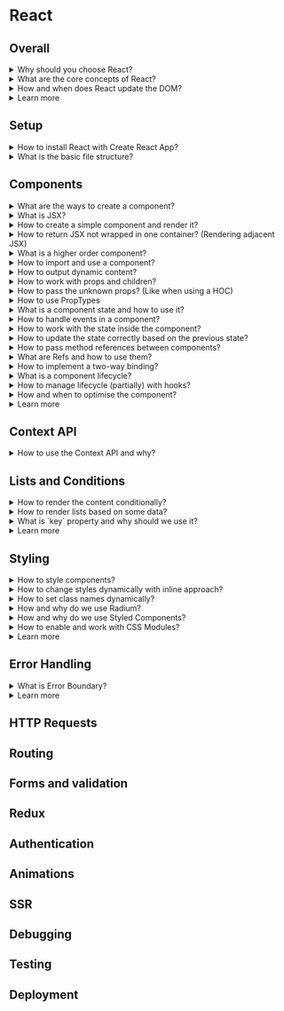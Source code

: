 # React
## Overall
<details>
<summary>Why should you choose React?</summary>

- if you want to learn faster (choose React or Vue instead of Angular)
- if your project is going to develop gradually in many steps, extending the functionality (choose React or Vue due to the best compatibility)
- when state becomes difficult to handle with vanilla JavaScript
- focus on logic and not on preventing your application from exploding
- huge ecosystem, community, high performance, development
- easy to use with multi page applications for widgets
- works with a copy of DOM (compares to the actual DOM, renders only the changed parts, less traffic used, good for mobile device)

</details>

<details>
<summary>What are the core concepts of React?</summary>

- `props` and `state` are the core concepts

</details>

<details>
<summary>How and when does React update the DOM?</summary>

- only changes in `props` or `state` trigger React to re-render components and update the DOM in the browser
- `shouldComponentUpdate` is used to prevent the `render()` calls, but not every `render()` call updates the DOM
  - `render()` is called
  - React stores 2 versions of Virtual DOM (old and re-rendered) - working with virtual DOM is faster than light DOM
  - React compares 2 versions of Virtual DOM
  - if there are any differences - React updates only the affected parts

</details>

<details>
<summary>Learn more</summary>

- [React official](https://reactjs.org/)
- [Create React App official](https://create-react-app.dev/)
- [ ] [Learn React](https://academind.com/learn/react/)

</details>

## Setup
<details>
<summary>How to install React with Create React App?</summary>

- look for current installation on official website
- `react` for working with React
- `react-dom` for rendering into the DOM
- `react-scripts` all the new workflow, ES6+ features support, etc.

</details>

<details>
<summary>What is the basic file structure?</summary>

```bash
app-name
| public
|-| index.html # where the app will be injected (contains root element)
| src
|-| index.js # starting point, renders the app to the DOM
```

</details>

## Components
<details>
<summary>What are the ways to create a component?</summary>

- functional components (presentational, dumb, stateless) - best practice
  - access to state (via hooks)
  - **NO** lifecycle hooks
- class-based components (containers, smart, stateful)
  - access to state
  - lifecycle hooks

</details>

<details>
<summary>What is JSX?</summary>

- React uses JSX to create elements (compiled to normal JS code)
- JSX is not HTML, even the tags are converted into HTML by React
- basic component is a function, which returns some JSX
- component has to be wrapped in one HTML element

</details>

<details>
<summary>How to create a simple component and render it?</summary>

```JavaScript
// have to import to convert JSX into React.createElement
import React from 'react';

// props contain all the attributes given in render
function User(props) {
  // should return the html to render
  return (
    <div className="user">
      <h2>{props.name}</h2>
    </div>
  );

  // when rendered, JSX actually looks like this
  return React.createElement('div', {
    className: 'user'
  }, React.createElement('h2', null, 'Some text'));
}

// allows to render JS function as a component into a DOM
ReactDOM.render(<User name="Emma" />, document.querySelector('#user-1'));
ReactDOM.render(<User name="Hannah" />, document.querySelector('#user-2'));

// better to render only once
const app = (
  <div>
    <User name="Emma" />
    <User name="Hannah" />
  </div>
);

ReactDOM.render(app, document.querySelector('#root'));
```

</details>

<details>
<summary>How to return JSX not wrapped in one container? (Rendering adjacent JSX)</summary>

```JavaScript
// return an array of elements
return [
  // add unique keys (like we work with loop to create JSX)
  <p key="p1">Some test here!</p>,
  <section key="s2">
    <h2>Some section title</h2>
  </section>,
  <ul key="u3">
    <li>Some item</li>
    <li>One more item</li>
  </ul>
];

// use a higher order component
const Aux = props => props.children;
return (
  <Aux>
    <p>Some test here!</p>
    <section>
      <h2>Some section title</h2>
    </section>
    <ul>
      <li>Some item</li>
      <li>One more item</li>
    </ul>
  </Aux>
);

// or use React Fragment (works like Aux component)
return (
  <React.Fragment>
    <p>Some test here!</p>
    <section>
      <h2>Some section title</h2>
    </section>
    <ul>
      <li>Some item</li>
      <li>One more item</li>
    </ul>
  <React.Fragment>
);
```

</details>

<details>
<summary>What is a higher order component?</summary>

- wrapper for another component (like Aux component)
- wrapper with specific class names for another component
```JavaScript
import React from 'react';

// creating a component
const ClassWrapper = props => (
  <div className={props.classes}>{props.children}</div>
);

// or using a function to create a component
const wrapWithClass = (InnerComponent, className) => {
  return props => (
    <div class={className}>
      <InnerComponent />
    </div>
  );
};

// usage with function, here classes are CSS modules classes
export default wrapWithClass(InnerComponent, classes.InnerComponent);

export default ClassWrapper;
```

</details>

<details>
<summary>How to import and use a component?</summary>

```JavaScript
// ./User/User.js
import React from 'react';

const user = () => {
  return (
    <h2>I'm Maya!</h2>
  );
};

export default user;
```
```JavaScript
// App.js
import React, { Component } from 'react';
// have to use an uppercase
// (to be identified by React as a custom component)
// all the lowercase are reserved for HTML syntax
import User from './User/User';

class App extends Component {
  render() {
    return (
      <div className="container">
        <User />
        <User></User>
      </div>
    );
  }
}
```

</details>

<details>
<summary>How to output dynamic content?</summary>

```JavaScript
// ./Player/Player.js
import React from 'react';

const player = () => {
  // inside {} no multiline code allowed
  return (
    <h2>I'm Harry! I'm level {Math.random()}</h2>
  );
};

export default player;
```

</details>

<details>
<summary>How to work with props and children?</summary>

```JavaScript
// ./Player/Player.js
import React from 'react';

// props holds all the properties passed as attributes from parent
const player = (props) => {
  return (
    <h2>I'm {props.name}! My level is {props.level}</h2>
    // to access the content provided inside the component tag
    <p>{props.children}</p>
  );
};

export default player;
```
- if created as a class - accessible via `this.props`
```JavaScript
// ./Player/Player.js
import React from 'react';

// props holds all the properties passed as attributes from parent
class Player extends Component {
  render() {
    return (
      <h2>I'm {this.props.name}! My level is {this.props.level}</h2>
    );
  }
};

export default Player;
```
```JavaScript
// App.js
import React, { Component } from 'react';
import Player from './Player/Player';

class App extends Component {
  render() {
    return (
      <div className="container">
        <Player name="Harry" level="10" />
        <Player name="Ron" level="10">My house is Griffindor!</Player>
      </div>
    );
  }
}
```

</details>

<details>
<summary>How to pass the unknown props? (Like when using a HOC)</summary>

```JavaScript
import React from 'react';

const wrapWithClass = (InnerComponent, className) => {
  // {...props} will convert all the props into attributes
  return props => (
    <div class={className}>
      <InnerComponent {...props} />
    </div>
  );
};
```

</details>

<details>
<summary>How to use PropTypes</summary>

- first you have to install the prop-types package in dependencies
```JavaScript
import PropTypes from 'prop-types';

class User extends Component {
  render() {
    // ...
  }
}

User.propTypes = {
  click: PropTypes.func,
  name: PropTypes.string,
  level: PropTypes.number
  // advanced types are also allowed
};
```

</details>

<details>
<summary>What is a component state and how to use it?</summary>

- if the state changes, React updates the DOM
- only the affected parts are re-rendered
- could be used only in class components
```JavaScript
// App.js
import React, { Component } from 'react';
import Player from './Player/Player';

class App extends Component {
  // can define a state property only for classes
  // which extended from the Component
  // managed from the inside of the component
  state = {
    players: [
      { name: 'Harry', level: 10 },
      { name: 'Ron', level: 10 }
    ]
  }

  render() {
    return (
      <div className="container">
        <Player 
          name={this.state.players[0].name}
          level={this.state.players[0].level} />
        <Player
          name={this.state.players[1].name}
          level={this.state.players[1].level}
        >My house is Griffindor!</Player>
      </div>
    );
  }
}
```

</details>

<details>
<summary>How to handle events in a component?</summary>

```JavaScript
// App.js
import React, { Component } from 'react';
import Player from './Player/Player';

class App extends Component {
  state = {
    players: [
      { name: 'Harry', level: 10 },
      { name: 'Ron', level: 10 }
    ]
  }

  onButtonClick = () => {
    console.log(this);
  };

  render() {
    return (
      <div className="container">
        <button onClick={this.onButtonClick} type="button">
          Change player
        </button>
        <Player 
          name={this.state.players[0].name}
          level={this.state.players[0].level} />
        <Player
          name={this.state.players[1].name}
          level={this.state.players[1].level}
        >My house is Griffindor!</Player>
      </div>
    );
  }
}
```

</details>

<details>
<summary>How to work with the state inside the component?</summary>

- React updates the parts of DOM when state or props change
```JavaScript
// App.js
import React, { Component } from 'react';
import Player from './Player/Player';

class App extends Component {
  state = {
    players: [],
    otherState: 'some state value'
  }

  onButtonClick = () => {
    // can't mutate the state like that
    this.state.players[0].name = 'Ron';
    // have to use a special method
    // inherited from the Component
    // merges with the existing state
    // the otherState stays the same
    this.setState({
      players: [
        { name: 'Ron', level: 10 }
        { name: 'Ron', level: 10 }
      ]
    });
  };

  render() {
    return (
      <div className="container">
        <button onClick={this.onButtonClick} type="button">
          Change player
        </button>
        <Player 
          name={this.state.players[0].name}
          level={this.state.players[0].level} />
        <Player
          name={this.state.players[1].name}
          level={this.state.players[1].level}
        >My house is Griffindor!</Player>
      </div>
    );
  }
}
```
- with hooks in the component function
```JavaScript
// App.js
import React, { useState } from 'react';
import Player from './Player/Player';

const App = props => {
  // returns an array with exactly 2 elements
  // (current state, function that allows to update the state)
  const [playersState, setPlayersState] = useState({
    players: [],
    // when we change the players state, will be removed
    otherState: 'some state value'
  });
  // set otherState here not to be rewritten
  const [otherState, setOtherState] = useState({
    otherState: 'some value'
  });
  // or any other value
  useState('some other value');

  const onButtonClick = () => {
    // rewrites the state, otherState will be lost
    setPlayersState({
      players: [
        { name: 'Ron', level: 10 }
        { name: 'Ron', level: 10 }
      ]
    });
  };

  return (
    <div className="container">
      <button onClick={onButtonClick} type="button">
        Change player
      </button>
      <Player 
        name={playersState.players[0].name}
        level={playersState.players[0].level} />
      <Player
        name={playersState.players[1].name}
        level={playersState.players[1].level}
      >My house is Griffindor!</Player>
    </div>
  );
}
```

</details>

<details>
<summary>How to update the state correctly based on the previous state?</summary>

- React doesn't update the state immediately, runs in an async way
- the issue is that the previous state might be different to what we expect
```JavaScript
// wrong way
this.setState({
  users: users,
  changeCounter: this.state.changeCounter + 1
});

// proper way
this.setState((prevState, props) => ({
  users: users,
  changeCounter: prevState.changeCounter + 1
}));
```

</details>

<details>
<summary>How to pass method references between components?</summary>

- methods can be passed as props
```JavaScript
// ./Player/Player.js
import React from 'react';

const Player = (props) => {
  return (
    <h2 onClick={props.click}>
      I'm {props.name}! My level is {props.level}
    </h2>
    <p>{props.children}</p>
  );
};

export default Player;
```
```JavaScript
// App.js
import React, { Component } from 'react';
import Player from './Player/Player';

class App extends Component {
  state = {
    players: [
      { name: 'Harry', level: 10 },
      { name: 'Ron', level: 10 }
    ]
  }

  onButtonClick = () => {
    console.log(this);
  };

  // bind is more efficient if args needed
  render() {
    return (
      <div className="container">
        <button onClick={this.onButtonClick} type="button">
          Change player
        </button>
        <Player 
          name={this.state.players[0].name}
          level={this.state.players[0].level}
          click={this.onButtonClick}
          click={this.onButtonClick.bind(this, 'Harry')}
          click={() => this.onButtonClick('Harry')}
        />
        <Player
          name={this.state.players[1].name}
          level={this.state.players[1].level}
        >My house is Griffindor!</Player>
      </div>
    );
  }
}
```

</details>

<details>
<summary>What are Refs and how to use them?</summary>

- can be used with class-based components or with React Hooks
- used to access the element in your component

</details>

<details>
<summary>How to implement a two-way binding?</summary>

```JavaScript
// ./Player/Player.js
import React from 'react';

const Player = (props) => {
  return (
    <h2 onClick={props.click}>
      I'm {props.name}! My level is {props.level}
    </h2>
    <input
      type="text"
      onChange={props.changed}
      value={props.name}
    />
    <p>{props.children}</p>
  );
};

export default Player;
```
```JavaScript
// App.js
import React, { Component } from 'react';
import Player from './Player/Player';

class App extends Component {
  state = {
    players: [
      { name: 'Harry', level: 10 },
      { name: 'Ron', level: 10 }
    ]
  }

  onButtonClick = () => {
    console.log(this);
  }

  onNameChanged = (evt) => {
    console.log(evt.target.value);
  } 

  render() {
    return (
      <div className="container">
        <button onClick={this.onButtonClick} type="button">
          Change player
        </button>
        <Player 
          changed={this.onNameChanged}
          name={this.state.players[0].name}
          level={this.state.players[0].level} />
        <Player
          name={this.state.players[1].name}
          level={this.state.players[1].level}
        >My house is Griffindor!</Player>
      </div>
    );
  }
}
```

</details>

<details>
<summary>What is a component lifecycle?</summary>

- only available in class-based component
- the order
```JavaScript
// Creation Lifecycle
// 0 - set up state
// don't add any side-effects (poor performance and re-render)
// can also initiate state here instead of using a field
constructor(props) {...}
// 1 - sync state when props change (rare usage)
// don't add any side-effects (poor performance and re-render)
static getDerivedStateFromProps(props, state) {
  return state;
}
// 3 - prepare and structure the JSX code
render() {}
// 3.5 deprecated - before the componentDidMount
componentWillMount() {}
// 4 - runs after all the child components are created
// here you can cause side effects
// but don't update the state (triggers re-render)
componentDidMount() {}
```
```JavaScript
// Update Lifecycle
// 1
static getDerivedStateFromProps(props, state) {
  return state;
}
// 1.5 deprecated
componentWillReceiveProps(props) {}
// 2
shouldComponentUpdate(nextProps, nextState) {
  return true || false;
}
// 3
getSnapshotBeforeUpdate(prevProps, prevState) {
  return 'some value' || null;
}
// 4 - prepare and structure the JSX code
render() {}
// 4.5 deprecated
componentWillUpdate() {}
// 5 - runs after all the child components are created
componentDidUpdate(prevProps, prevState, snapshot) {
  // returned from getSnapshotBeforeUpdate
  console.log(snapshot);
}
```
```JavaScript
// Cleanup Lifecycle
// 1
componentWillUnmount() {
  // run the code right before the component is removed
}
```

</details>

<details>
<summary>How to manage lifecycle (partially) with hooks?</summary>

- for functional components (a combination of `componentDidMount` and `componentDidUpdate`)
- executes for every render cycle (not render to DOM, but to ReactDOM)
```JavaScript
// no parameters
useEffect(() => {
  // http request...
});

// to execute only on some property changes
// can use many useEffect calls for different props
useEffect(() => {
  // http request...
}, [props.users]);

// to execute only when the component renders the first time
// have to pass [] (like no dependencies = never changes = never triggered)
useEffect(() => {
  // http request...
}, []);

// to do the cleanup every update
useEffect(() => {
  // ...
  return () => {
    // cleanup here
    // this function runs before the main useEffect function
    // but after the first render cycle
  };
});

// to do the cleanup when the component is destroyed
useEffect(() => {
  // ...
  return () => {};
}, []);
```

</details>

<details>
<summary>How and when to optimise the component?</summary>

- optimise when you really need it
  - if the parent updates, but the child doesn't in most cases
- otherwise you'll be running extra logic
```JavaScript
// class-based
shouldComponentUpdate(nextProps, nextState) {
  return nextProps.users !== this.props.users;
}
// if you want to check all the props, extend from PureComponent
class App extends PureComponent {}

// function-based
export default React.memo(User);
```

</details>

<details>
<summary>Learn more</summary>

- [Supported events](https://reactjs.org/docs/events.html#supported-events)
- [Introducing JSX](https://reactjs.org/docs/introducing-jsx.html)
- [Rendering Elements](https://reactjs.org/docs/rendering-elements.html)
- [Components and Props](https://reactjs.org/docs/components-and-props.html)
- [SyntheticEvent](https://reactjs.org/docs/events.html)
- [Using the Effect Hook](https://reactjs.org/docs/hooks-effect.html)
- [State and Lifecycle](https://reactjs.org/docs/state-and-lifecycle.html)
- [Typechecking With PropTypes](https://reactjs.org/docs/typechecking-with-proptypes.html)
- [Higher-Order Components](https://reactjs.org/docs/higher-order-components.html)
- [Refs and the DOM](https://reactjs.org/docs/refs-and-the-dom.html)

</details>

## Context API
<details>
<summary>How to use the Context API and why?</summary>

- in cases when you need to chain props (pass through one component to its children)
- stored in a different folder (context)

</details>

## Lists and Conditions
<details>
<summary>How to render the content conditionally?</summary>
</details>

<details>
<summary>How to render lists based on some data?</summary>
</details>

<details>
<summary>What is `key` property and why should we use it?</summary>

- always should be on the wrapping element

</details>

<details>
<summary>Learn more</summary>

- [Conditional Rendering](https://reactjs.org/docs/conditional-rendering.html)
- [Lists and Keys](https://reactjs.org/docs/lists-and-keys.html)

</details>

## Styling
<details>
<summary>How to style components?</summary>

- in the separate file, but styles are going to be global
- inline styles with style object applied to the component (but can't use media, pseudo- classes and elements)
```JavaScript
// ...
render() {
  const style = {
    backgroundColor: 'green'
  };

  return (
    <div>
      <p style={style}>Some text here</p>
    </div>
  );
}
// ...
```

</details>

<details>
<summary>How to change styles dynamically with inline approach?</summary>
</details>

<details>
<summary>How to set class names dynamically?</summary>
</details>

<details>
<summary>How and why do we use Radium?</summary>
</details>

<details>
<summary>How and why do we use Styled Components?</summary>
</details>

<details>
<summary>How to enable and work with CSS Modules?</summary>
</details>

<details>
<summary>Learn more</summary>

- [CSS Modules](https://github.com/css-modules/css-modules)
- [How to Use CSS Modules with Create React App](https://medium.com/nulogy/how-to-use-css-modules-with-create-react-app-9e44bec2b5c2)

</details>

## Error Handling
<details>
<summary>What is Error Boundary?</summary>

- a component with method `componentDidCatch`
- won't work in the development mode

</details>

<details>
<summary>Learn more</summary>

- [Error Boundaries](https://reactjs.org/docs/error-boundaries.html)

</details>

## HTTP Requests

## Routing

## Forms and validation

## Redux

## Authentication

## Animations

## SSR

## Debugging

## Testing

## Deployment